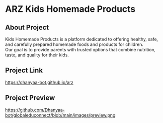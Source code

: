 # ARZ Kids Homemade Products

## About Project  
Kids Homemade Products is a platform dedicated to offering healthy, safe, and carefully prepared homemade foods and products for children.  
Our goal is to provide parents with trusted options that combine nutrition, taste, and quality for their kids.  

## Project Link  
https://dhanyaa-bot.github.io/arz

## Project Preview  
https://github.com/Dhanyaa-bot/globaleduconnect/blob/main/images/preview.png
